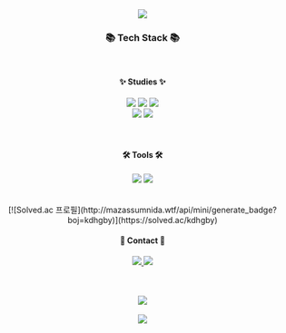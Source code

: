<div align=center>
   <img src="https://capsule-render.vercel.app/api?type=waving&color=auto&height=200&section=header&text=dahyunko%20Github!&fontSize=50" />    <!--헤더부분-->
</div>

<div align=center>
   <h3>📚 Tech Stack 📚</h3>
   <br>
   <h4>✨ Studies ✨</h4>
</div>
<div align="center">
   <img src="https://img.shields.io/badge/HTML5-E34F26?style=flat&logo=HTML5&logoColor=white" />
   <img src="https://img.shields.io/badge/CSS3-1572B6?style=flat&logo=CSS3&logoColor=white" />
   <img src="https://img.shields.io/badge/JavaScript-F7DF1E?style=flat&logo=JavaScript&logoColor=white" />
     <br>
     <img src="https://img.shields.io/badge/Node.js-339933?style=flat&logo=Node.js&logoColor=white" />
     <img src="https://img.shields.io/badge/MySQL-4479A1?style=flat&logo=MySQL&logoColor=white" />
</div>
<br><br>

<div align=center>
   <h4>🛠 Tools 🛠</h4>
</div>
<div align=center>
   <img src="https://img.shields.io/badge/Visual%20Studio%20Code-007ACC?style=flat&logo=VisualStudioCode&logoColor=white" />
   <img src="https://img.shields.io/badge/GitHub-181717?style=flat&logo=GitHub&logoColor=white" />
</div>
<br><br>
<div align=center>
[![Solved.ac
프로필](http://mazassumnida.wtf/api/mini/generate_badge?boj=kdhgby)](https://solved.ac/kdhgby)
</div>
<div align=center>
   <h4>🎀 Contact 🎀</h4>
</div>
<div align=center>
   <a href="mailto:kdhgby@naver.com">
      <img src="https://img.shields.io/badge/NMail-30B980?style=flat&logo=Minutemailer&logoColor=white" />
   </a>
   <a href="mailto:dahyunbless@gmail.com">
      <img src="https://img.shields.io/badge/GMail-FF3633?style=flat&logo=Gmail&logoColor=white" />
   </a>
   <br>
</div>
<br><br><br>

<div align=center>
   <img src="https://github-readme-stats.vercel.app/api/top-langs/?username=dahyunko&layout=compact">
</div>
<br>
 
<div align=center>
   <img src="https://capsule-render.vercel.app/api?type=waving&color=auto&height=200&section=footer&fontSize=50" />    <!--아래부분-->
</div>
